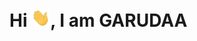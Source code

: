 # Hi <img src="https://raw.githubusercontent.com/ABSphreak/ABSphreak/master/gifs/Hi.gif" width="30px">, I am **GARUDAA**
